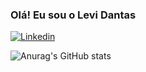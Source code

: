 ### Olá! Eu sou o Levi Dantas 


[![Linkedin](https://img.shields.io/badge/LinkedIn-0077B5?style=for-the-badge&logo=linkedin&logoColor=white)](https://www.linkedin.com/in/levidantas01/)

![Anurag's GitHub stats](https://github-readme-stats.vercel.app/api?username=LeviDantas01&show_icons=true&theme=radical)

